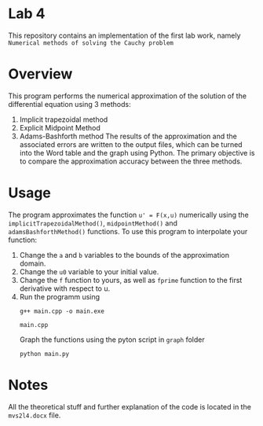 # Lab 4

This repository contains an implementation of the first lab work, namely `Numerical methods of solving the Cauchy problem`

# Overview
This program performs the numerical approximation of the solution of the differential equation using 3 methods:
1. Implicit trapezoidal method
2. Explicit Midpoint Method
3. Adams-Bashforth method
The results of the approximation and the associated errors are written to the output files, which can be turned into the Word table and the graph using Python.
The primary objective is to compare the approximation accuracy between the three methods.

# Usage

The program approximates the function `u' = F(x,u)` numerically using the `implicitTrapezoidalMethod()`, `midpointMethod()` and `adamsBashforthMethod()` functions.
To use this program to interpolate your function:
1. Change the `a` and `b` variables to the bounds of the approximation domain.
2. Change the `u0` variable to your initial value.
3. Change the `f` function to yours, as well as `fprime` function to the first derivative with respect to u.
4. Run the programm using
   ```
   g++ main.cpp -o main.exe
   ```
   ```
   main.cpp
   ```
   Graph the functions using the pyton script in `graph` folder
   ```
   python main.py
   ```
   
# Notes
All the theoretical stuff and further explanation of the code is located in the `mvs2l4.docx` file.